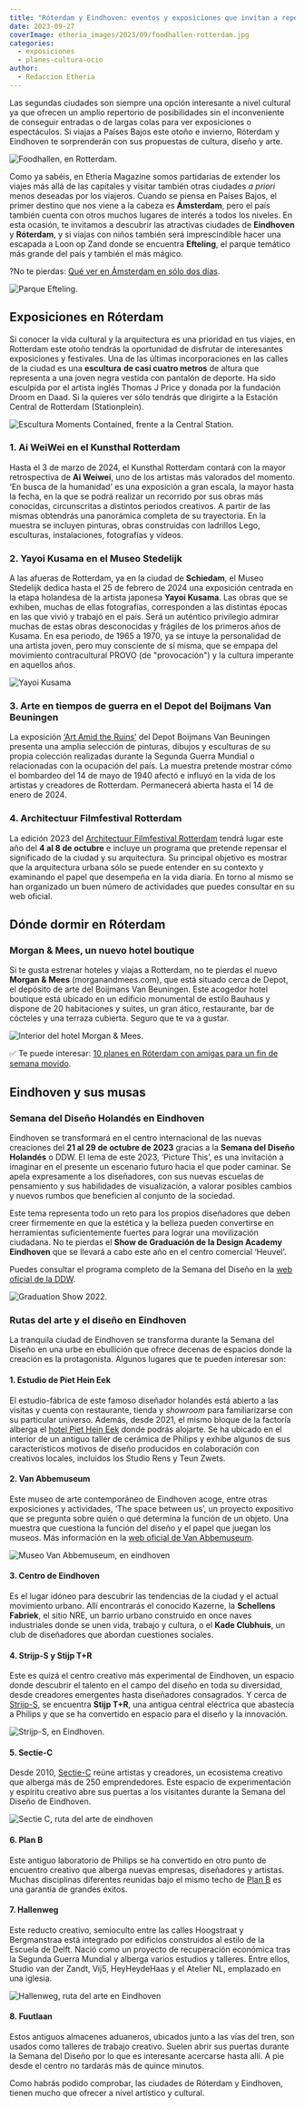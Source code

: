 ```yaml
---
title: "Róterdam y Eindhoven: eventos y exposiciones que invitan a repensar la cultura"
date: 2023-09-27
coverImage: etheria_images/2023/09/foodhallen-rotterdam.jpg
categories: 
  - exposiciones
  - planes-cultura-ocio
author: 
  - Redaccion Etheria
---
```


Las segundas ciudades son siempre una opción interesante a nivel cultural ya que ofrecen 
un amplio repertorio de posibilidades sin el inconveniente de conseguir entradas o de 
largas colas para ver exposiciones o espectáculos. Si viajas a Países Bajos este otoño e 
invierno, Róterdam y Eindhoven te sorprenderán con sus propuestas de cultura, diseño y 
arte. 

![Foodhallen, en Rotterdam.](etheria_images/2023/09/foodhallen-rotterdam.jpg "Foodhallen, en Rotterdam. © Mike van den Bos")

Como ya sabéis, en Etheria Magazine somos partidarias de extender los viajes más allá de 
las capitales y visitar también otras ciudades _a priori_ menos deseadas por los 
viajeros. Cuando se piensa en Países Bajos, el primer destino que nos viene a la cabeza 
es **Ámsterdam**, pero el país también cuenta con otros muchos lugares de interés a 
todos los niveles. En esta ocasión, te invitamos a descubrir las atractivas ciudades de 
**Eindhoven** y **Róterdam**, y si viajas con niños también será imprescindible hacer 
una escapada a Loon op Zand donde se encuentra **Efteling**, el parque temático más 
grande del país y también el más mágico. 

?No te pierdas: [Qué ver en Ámsterdam en sólo dos 
días](https://etheriamagazine.com/2019/04/11/viajar-sola-que-ver-hacer-dormir-amsterdam/). 

![Parque Efteling.](etheria_images/2023/09/efteling-holanda-850x478.jpg "© Parque Efteling.")

## Exposiciones en Róterdam

Si conocer la vida cultural y la arquitectura es una prioridad en tus viajes, en 
Rotterdam este otoño tendrás la oportunidad de disfrutar de interesantes exposiciones y 
festivales. Una de las últimas incorporaciones en las calles de la ciudad es una 
**escultura** **de casi cuatro metros** de altura que representa a una joven negra 
vestida con pantalón de deporte. Ha sido esculpida por el artista inglés Thomas J Price 
y donada por la fundación Droom en Daad. Si la quieres ver sólo tendrás que dirigirte a 
la Estación Central de Rotterdam (Stationplein). 

![Escultura Moments Contained, frente a la Central Station.](etheria_images/2023/09/escultura-gigante-rotterdam-850x529.jpg "Escultura Moments Contained, frente a la Central Station. © Iris van den Broek")

### 1\. Ai WeiWei en el Kunsthal Rotterdam

Hasta el 3 de marzo de 2024, el Kunsthal Rotterdam contará con la mayor retrospectiva de 
**Ai Weiwei**, uno de los artistas más valorados del momento. ‘En busca de la humanidad’ 
es una exposición a gran escala, la mayor hasta la fecha, en la que se podrá realizar un 
recorrido por sus obras más conocidas, circunscritas a distintos periodos creativos. A 
partir de las mismas obtendrás una panorámica completa de su trayectoria. En la muestra 
se incluyen pinturas, obras construidas con ladrillos Lego, esculturas, instalaciones, 
fotografías y vídeos. 

### 2\. Yayoi Kusama en el Museo Stedelijk

A las afueras de Rotterdam, ya en la ciudad de **Schiedam**, el Museo Stedelijk dedica 
hasta el 25 de febrero de 2024 una exposición centrada en la etapa holandesa de la 
artista japonesa **Yayoi Kusama**. Las obras que se exhiben, muchas de ellas 
fotografías, corresponden a las distintas épocas en las que vivió y trabajó en el país. 
Será un auténtico privilegio admirar muchas de estas obras desconocidas y frágiles de 
los primeros años de Kusama. En esa periodo, de 1965 a 1970, ya se intuye la 
personalidad de una artista joven, pero muy consciente de sí misma, que se empapa del 
movimiento contracultural PROVO (de "provocación") y la cultura imperante en aquellos 
años. 

![Yayoi Kusama](etheria_images/2023/09/Yayoi-Kusama-850x567.jpg "Yayoi Kusama, Polka Dot Love Room in Galerij Orez, Den Haag, 1967. © Harrie Verstappen")

### 3\. Arte en tiempos de guerra en el Depot del Boijmans Van Beuningen

La exposición [‘Art Amid the Ruins’](https://www.boijmans.nl/en/news/art-amid-the-ruins) 
del Depot Boijmans Van Beuningen presenta una amplia selección de pinturas, dibujos y 
esculturas de su propia colección realizadas durante la Segunda Guerra Mundial o 
relacionadas con la ocupación del país. La muestra pretende mostrar cómo el bombardeo 
del 14 de mayo de 1940 afectó e influyó en la vida de los artistas y creadores de 
Rotterdam. Permanecerá abierta hasta el 14 de enero de 2024. 

### 4\. Architectuur Filmfestival Rotterdam

La edición 2023 del [Architectuur Filmfestival Rotterdam](https://www.affr.nl/en/) 
tendrá lugar este año del **4 al 8 de octubre** e incluye un programa que pretende 
repensar el significado de la ciudad y su arquitectura. Su principal objetivo es mostrar 
que la arquitectura urbana sólo se puede entender en su contexto y examinando el papel 
que desempeña en la vida diaria. En torno al mismo se han organizado un buen número de 
actividades que puedes consultar en su web oficial. 

## Dónde dormir en Róterdam

### Morgan & Mees, un nuevo hotel boutique

Si te gusta estrenar hoteles y viajas a Rotterdam, no te pierdas el nuevo **Morgan & 
Mees** (morganandmees.com), que está situado cerca de Depot, el depósito de arte del 
Boijmans Van Beuningen. Este acogedor hotel boutique está ubicado en un edificio 
monumental de estilo Bauhaus y dispone de 20 habitaciones y suites, un gran ático, 
restaurante, bar de cócteles y una terraza cubierta. Seguro que te va a gustar. 

![Interior del hotel Morgan & Mees.](etheria_images/2023/09/Morgan-Mees-roterdam-850x567.jpg "Interior del hotel Morgan & Mees.")

✅ Te puede interesar: [10 planes en Róterdam con amigas para un fin de semana 
movido](https://etheriamagazine.com/2021/05/15/que-ver-roterdam-eurovision-viaje-con-amigas/). 

## Eindhoven y sus musas

### Semana del Diseño Holandés en Eindhoven

Eindhoven se transformará en el centro internacional de las nuevas creaciones del **21 
al 29 de octubre de 2023** gracias a la **Semana del Diseño Holandés** o DDW. El lema de 
este 2023, ‘Picture This’, es una invitación a imaginar en el presente un escenario 
futuro hacia el que poder caminar. Se apela expresamente a los diseñadores, con sus 
nuevas escuelas de pensamiento y sus habilidades de visualización, a valorar posibles 
cambios y nuevos rumbos que beneficien al conjunto de la sociedad. 

Este tema representa todo un reto para los propios diseñadores que deben creer 
firmemente en que la estética y la belleza pueden convertirse en herramientas 
suficientemente fuertes para lograr una movilización ciudadana. No te pierdas el **Show 
de Graduación de la Design Academy** **Eindhoven** que se llevará a cabo este año en el 
centro comercial ‘Heuvel’. 

Puedes consultar el programa completo de la Semana del Diseño en la [web oficial de la 
DDW](https://ddw.nl/en/home). 

![Graduation Show 2022.](etheria_images/2023/09/show-design-week.jpg "Graduation Show 2022. © Angeline Swinkels")

### Rutas del arte y el diseño en Eindhoven

La tranquila ciudad de Eindhoven se transforma durante la Semana del Diseño en una urbe 
en ebullición que ofrece decenas de espacios donde la creación es la protagonista. 
Algunos lugares que te pueden interesar son: 

#### 1\. Estudio de Piet Hein Eek

El estudio-fábrica de este famoso diseñador holandés está abierto a las visitas y cuenta 
con restaurante, tienda y _showroom_ para familiarizarse con su particular universo. 
Además, desde 2021, el mismo bloque de la factoría alberga el [hotel Piet Hein 
Eek](https://hotelpietheineek.nl/) donde podrás alojarte. Se ha ubicado en el interior 
de un antiguo taller de cerámica de Philips y exhibe algunos de sus característicos 
motivos de diseño producidos en colaboración con creativos locales, incluidos los Studio 
Rens y Teun Zwets. 

#### 2\. Van Abbemuseum

Este museo de arte contemporáneo de Eindhoven acoge, entre otras exposiciones y 
actividades, ‘The space between us’, un proyecto expositivo que se pregunta sobre quién 
o qué determina la función de un objeto. Una muestra que cuestiona la función del diseño 
y el papel que juegan los museos. Más información en la [web oficial de Van 
Abbemuseum](https://vanabbemuseum.nl/en). 

![Museo Van Abbemuseum, en eindhoven](etheria_images/2023/09/Van-Abbemuseum-850x519.jpg "© Museo Van Abbemuseum.")

#### 3\. Centro de Eindhoven

Es el lugar idóneo para descubrir las tendencias de la ciudad y el actual movimiento 
urbano. Allí encontrarás el conocido Kazerne, la **Schellens Fabriek**, el sitio NRE, un 
barrio urbano construido en once naves industriales donde se unen vida, trabajo y 
cultura, o el **Kade Clubhuis**, un club de diseñadores que abordan cuestiones sociales. 

#### 4\. Strijp-S y Stijp T+R

Este es quizá el centro creativo más experimental de Eindhoven, un espacio donde 
descubrir el talento en el campo del diseño en toda su diversidad, desde creadores 
emergentes hasta diseñadores consagrados. Y cerca de [Strijp-S](https://strijp-s.nl/), 
se encuentra **Stijp T+R**, una antigua central eléctrica que abastecía a Philips y que 
se ha convertido en espacio para el diseño y la innovación. 

![Strijp-S, en Eindhoven.](etheria_images/2023/09/Strijp-S-eindhoven.jpg "© Strijp-S, en Eindhoven.")

#### 5\. Sectie-C

Desde 2010, [Sectie-C](https://www.sectie-c.com/site/?en) reúne artistas y creadores, un 
ecosistema creativo que alberga más de 250 emprendedores. Este espacio de 
experimentación y espíritu creativo abre sus puertas a los visitantes durante la Semana 
del Diseño de Eindhoven. 

![Sectie C, ruta del arte de eindhoven](etheria_images/2023/09/Sectie-C_foto-Max-Kneefel-850x567.jpg "Sectie C. © Max Kneefel")

#### 6\. Plan B

Este antiguo laboratorio de Philips se ha convertido en otro punto de encuentro creativo 
que alberga nuevas empresas, diseñadores y artistas. Muchas disciplinas diferentes 
reunidas bajo el mismo techo de [Plan B](https://plan-b.nl/) es una garantía de grandes 
éxitos. 

#### 7\. Hallenweg

Este reducto creativo, semioculto entre las calles Hoogstraat y Bergmanstraa está 
integrado por edificios construidos al estilo de la Escuela de Delft. Nació como un 
proyecto de recuperación económica tras la Segunda Guerra Mundial y alberga varios 
estudios y talleres. Entre ellos, Studio van der Zandt, Vij5, HeyHeydeHaas y el Atelier 
NL, emplazado en una iglesia. 

![Hallenweg, ruta del arte en Eindhoven](etheria_images/2023/09/Hallenweg_foto-NickBookelaar-850x567.jpg "Hallenweg. © NickBookelaar")

#### 8\. Fuutlaan

Estos antiguos almacenes aduaneros, ubicados junto a las vías del tren, son usados como 
talleres de trabajo creativo. Suelen abrir sus puertas durante la Semana del Diseño por 
lo que es interesante acercarse hasta allí. A pie desde el centro no tardarás más de 
quince minutos. 

Como habrás podido comprobar, las ciudades de Róterdam y Eindhoven, tienen mucho que 
ofrecer a nivel artístico y cultural.
